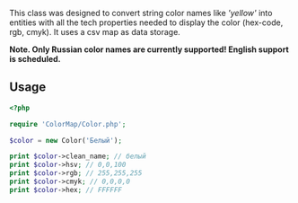 This class was designed to convert string color names like *'yellow'* into entities with all the tech properties needed to display the color (hex-code, rgb, cmyk). It uses a csv map as  data storage.

**Note. Only Russian color names are currently supported! English support is scheduled.**

Usage
-----

```php
<?php

require 'ColorMap/Color.php';

$color = new Color('Белый');

print $color->clean_name; // белый
print $color->hsv; // 0,0,100
print $color->rgb; // 255,255,255
print $color->cmyk; // 0,0,0,0
print $color->hex; // FFFFFF
```